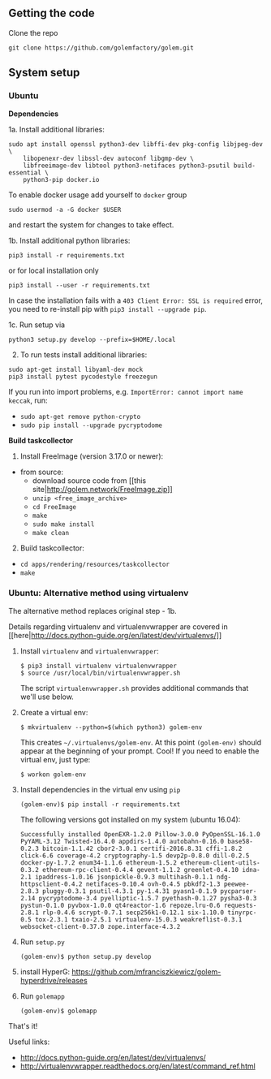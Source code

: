 ## Getting the code

Clone the repo

```
git clone https://github.com/golemfactory/golem.git
```

## System setup

### Ubuntu

**Dependencies**

1a. Install additional libraries:  
```
sudo apt install openssl python3-dev libffi-dev pkg-config libjpeg-dev \
    libopenexr-dev libssl-dev autoconf libgmp-dev \
    libfreeimage-dev libtool python3-netifaces python3-psutil build-essential \
    python3-pip docker.io
```
To enable docker usage add yourself to `docker` group

```
sudo usermod -a -G docker $USER
```

and restart the system for changes to take effect.


1b. Install additional python libraries:  

```
pip3 install -r requirements.txt
```
or for local installation only

```
pip3 install --user -r requirements.txt
```


In case the installation fails with a `403 Client Error: SSL is required` error, you need to re-install pip with `pip3 install --upgrade pip`.

1c. Run setup via
```
python3 setup.py develop --prefix=$HOME/.local
```

2. To run tests install additional libraries:
```
sudo apt-get install libyaml-dev mock
pip3 install pytest pycodestyle freezegun
```

If you run into import problems, e.g. `ImportError: cannot import name keccak`, run:
  - `sudo apt-get remove python-crypto`
  - `sudo pip install --upgrade pycryptodome`

**Build taskcollector**

1. Install FreeImage (version 3.17.0 or newer):
  - from source:
    - download source code from [[this site|http://golem.network/FreeImage.zip]]
    - `unzip <free_image_archive>`
    - `cd FreeImage`
    - `make`
    - `sudo make install`
    - `make clean`
2. Build taskcollector:
  - `cd apps/rendering/resources/taskcollector`
  - `make`

### Ubuntu: Alternative method using virtualenv

The alternative method replaces original step - 1b.

Details regarding virtualenv and virtualenvwrapper are  covered in [[here|http://docs.python-guide.org/en/latest/dev/virtualenvs/]]

1. Install `virtualenv` and `virtualenvwrapper`:

   ```
   $ pip3 install virtualenv virtualenvwrapper
   $ source /usr/local/bin/virtualenvwrapper.sh
   ```
   The script `virtualenvwrapper.sh` provides additional commands that we'll use below.

2. Create a virtual env:

   ```
   $ mkvirtualenv --python=$(which python3) golem-env
   ```
   This creates `~/.virtualenvs/golem-env`.
   At this point `(golem-env)` should appear at the beginning of your prompt. Cool!
   If you need to enable the virtual env, just type:
   ```
   $ workon golem-env
   ```

3. Install dependencies in the virtual env using `pip`

   ```
   (golem-env)$ pip install -r requirements.txt
   ```
   The following versions got installed on my system (ubuntu 16.04):
   ```
   Successfully installed OpenEXR-1.2.0 Pillow-3.0.0 PyOpenSSL-16.1.0 PyYAML-3.12 Twisted-16.4.0 appdirs-1.4.0 autobahn-0.16.0 base58-0.2.3 bitcoin-1.1.42 cbor2-3.0.1 certifi-2016.8.31 cffi-1.8.2 click-6.6 coverage-4.2 cryptography-1.5 devp2p-0.8.0 dill-0.2.5 docker-py-1.7.2 enum34-1.1.6 ethereum-1.5.2 ethereum-client-utils-0.3.2 ethereum-rpc-client-0.4.4 gevent-1.1.2 greenlet-0.4.10 idna-2.1 ipaddress-1.0.16 jsonpickle-0.9.3 multihash-0.1.1 ndg-httpsclient-0.4.2 netifaces-0.10.4 ovh-0.4.5 pbkdf2-1.3 peewee-2.8.3 pluggy-0.3.1 psutil-4.3.1 py-1.4.31 pyasn1-0.1.9 pycparser-2.14 pycryptodome-3.4 pyelliptic-1.5.7 pyethash-0.1.27 pysha3-0.3 pystun-0.1.0 pyvbox-1.0.0 qt4reactor-1.6 repoze.lru-0.6 requests-2.8.1 rlp-0.4.6 scrypt-0.7.1 secp256k1-0.12.1 six-1.10.0 tinyrpc-0.5 tox-2.3.1 txaio-2.5.1 virtualenv-15.0.3 weakreflist-0.3.1 websocket-client-0.37.0 zope.interface-4.3.2
   ```

4. Run `setup.py`
   ```
   (golem-env)$ python setup.py develop
   ```
5. install HyperG: https://github.com/mfranciszkiewicz/golem-hyperdrive/releases

6. Run `golemapp`
   ```
   (golem-env)$ golemapp
   ```

That's it!

Useful links: 
* http://docs.python-guide.org/en/latest/dev/virtualenvs/
* http://virtualenvwrapper.readthedocs.org/en/latest/command_ref.html